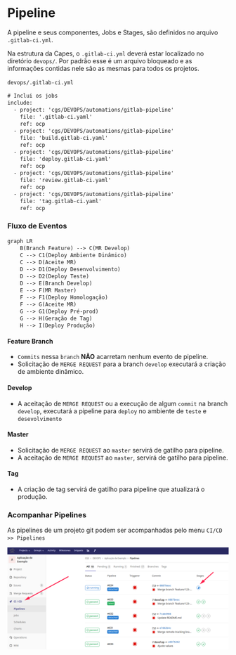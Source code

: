 # Pipeline

A pipeline e seus componentes, Jobs e Stages, são definidos no arquivo `.gitlab-ci.yml`.



Na estrutura da Capes, o `.gitlab-ci.yml` deverá estar localizado no diretório `devops/`. Por padrão esse é um arquivo bloqueado e as informações contidas nele são as mesmas para todos os projetos.


`devops/.gitlab-ci.yml`

```
# Inclui os jobs
include:
  - project: 'cgs/DEVOPS/automations/gitlab-pipeline'
    file: '.gitlab-ci.yaml'
    ref: ocp
  - project: 'cgs/DEVOPS/automations/gitlab-pipeline'
    file: 'build.gitlab-ci.yaml'
    ref: ocp
  - project: 'cgs/DEVOPS/automations/gitlab-pipeline'
    file: 'deploy.gitlab-ci.yaml'
    ref: ocp
  - project: 'cgs/DEVOPS/automations/gitlab-pipeline'
    file: 'review.gitlab-ci.yaml'
    ref: ocp
  - project: 'cgs/DEVOPS/automations/gitlab-pipeline'
    file: 'tag.gitlab-ci.yaml'
    ref: ocp
```

### Fluxo de Eventos

```mermaid
graph LR
    B(Branch Feature) --> C(MR Develop)
    C --> C1(Deploy Ambiente Dinâmico)
    C --> D(Aceite MR)
    D --> D1(Deploy Desenvolvimento)
    D --> D2(Deploy Teste)
    D --> E(Branch Develop)
    E --> F(MR Master)
    F --> F1(Deploy Homologação)
    F --> G(Aceite MR)
    G --> G1(Deploy Pré-prod)
    G --> H(Geração de Tag)
    H --> I(Deploy Produção)    
```

#### Feature Branch
- `Commits` nessa `branch` **NÃO** acarretam nenhum evento de pipeline.
- Solicitação de `MERGE REQUEST` para a branch ```develop``` executará a criação de ambiente dinâmico.

#### Develop
- A aceitação de ```MERGE REQUEST``` ou a execução de algum `commit` na branch ```develop```, executará a pipeline para `deploy` no ambiente de `teste` e `desevolvimento`

#### Master
- Solicitação de ```MERGE REQUEST``` ao ```master``` servirá de gatilho para pipeline.
- A aceitação de ```MERGE REQUEST``` ao ```master```, servirá de gatilho para pipeline.

#### Tag
- A criação de tag servirá de gatilho para pipeline que atualizará o produção.


### Acompanhar Pipelines

As pipelines de um projeto git podem ser acompanhadas pelo menu `CI/CD >> Pipelines`

![Pipelines](./img/acompanhar-pipeline.png "Acompanhar Pipelines")